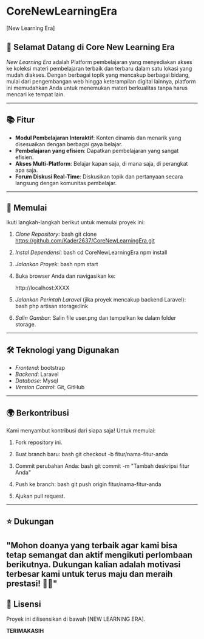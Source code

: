 # CoreNewLearningEra

[New Learning Era]

## 🌟 Selamat Datang di Core New Learning Era

*New Learning Era* adalah Platform pembelajaran yang menyediakan akses ke koleksi materi pembelajaran terbaik dan terbaru dalam satu lokasi yang mudah diakses. Dengan berbagai topik yang mencakup berbagai bidang, mulai dari pengembangan web hingga keterampilan digital lainnya, platform ini memudahkan Anda untuk menemukan materi berkualitas tanpa harus mencari ke tempat lain.

---

## 📚 Fitur

- **Modul Pembelajaran Interaktif**: Konten dinamis dan menarik yang disesuaikan dengan berbagai gaya belajar.
- **Pembelajaran yang efisien**: Dapatkan pembelajaran yang sangat efisien.
- **Akses Multi-Platform**: Belajar kapan saja, di mana saja, di perangkat apa saja.
- **Forum Diskusi Real-Time**: Diskusikan topik dan pertanyaan secara langsung dengan komunitas pembelajar.


---

## 🚀 Memulai

Ikuti langkah-langkah berikut untuk memulai proyek ini:

1. *Clone Repository*:
    bash
    git clone https://github.com/Kader2637/CoreNewLearningEra.git
    

2. *Instal Dependensi*:
    bash
    cd CoreNewLearningEra
    npm install
    

3. *Jalankan Proyek*:
    bash
    npm start
    

4. Buka browser Anda dan navigasikan ke:
    
    http://localhost:XXXX
    

5. *Jalankan Perintah Laravel* (jika proyek mencakup backend Laravel):
    bash
    php artisan storage:link
    

6. *Salin Gambar*: Salin file user.png dan tempelkan ke dalam folder storage.

---

## 🛠️ Teknologi yang Digunakan

- *Frontend*: bootstrap
- *Backend*: Laravel
- *Database*: Mysql
- *Version Control*: Git, GitHub

---

## 🌍 Berkontribusi

Kami menyambut kontribusi dari siapa saja! Untuk memulai:

1. Fork repository ini.
2. Buat branch baru:
    bash
    git checkout -b fitur/nama-fitur-anda
    
3. Commit perubahan Anda:
    bash
    git commit -m "Tambah deskripsi fitur Anda"
    
4. Push ke branch:
    bash
    git push origin fitur/nama-fitur-anda
    
5. Ajukan pull request.

---


## ⭐ Dukungan

"Mohon doanya yang terbaik agar kami bisa tetap semangat dan aktif mengikuti perlombaan berikutnya. Dukungan kalian adalah motivasi terbesar kami untuk terus maju dan meraih prestasi! 🙏✨"
---

## 📝 Lisensi

Proyek ini dilisensikan di bawah 
[NEW LEARNING ERA].

**TERIMAKASIH**

